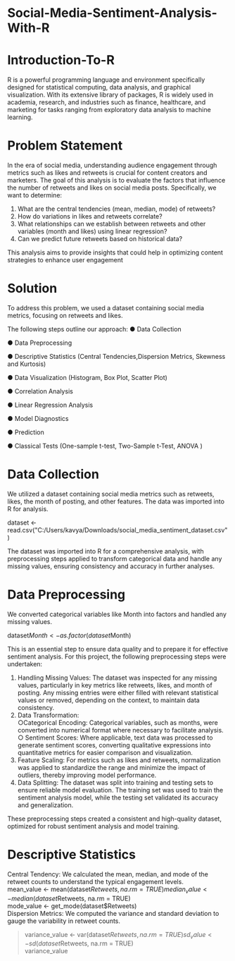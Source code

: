 # Social-Media-Sentiment-Analysis-With-R
# Introduction-To-R
R is a powerful programming language and environment specifically designed for statistical computing, data analysis, and graphical visualization. 
With its extensive library of packages, R is widely used in academia, research, and industries such as finance, healthcare, and marketing for tasks ranging from exploratory data analysis to machine learning.
# Problem Statement
In the era of social media, understanding audience engagement through metrics such as likes and
retweets is crucial for content creators and marketers. The goal of this analysis is to evaluate the
factors that influence the number of retweets and likes on social media posts. Specifically, we
want to determine:
1. What are the central tendencies (mean, median, mode) of retweets?
2. How do variations in likes and retweets correlate?
3. What relationships can we establish between retweets and other variables (month and
likes) using linear regression?
4. Can we predict future retweets based on historical data?

 This analysis aims to provide insights that could help in optimizing content strategies to enhance
user engagement
# Solution
To address this problem, we used a dataset containing social media metrics, focusing on retweets
and likes.

The following steps outline our approach:
● Data Collection

● Data Preprocessing

● Descriptive Statistics (Central Tendencies,Dispersion Metrics, Skewness and Kurtosis)

● Data Visualization (Histogram, Box Plot, Scatter Plot)

● Correlation Analysis

● Linear Regression Analysis

● Model Diagnostics

● Prediction

● Classical Tests (One-sample t-test, Two-Sample t-Test, ANOVA )
# Data Collection
We utilized a dataset containing social media metrics such as retweets, likes, the month of posting, and other features. The data was imported into R for analysis.

dataset <- read.csv("C:/Users/kavya/Downloads/social_media_sentiment_dataset.csv")

The dataset was imported into R for a comprehensive analysis, with preprocessing steps applied
to transform categorical data and handle any missing values, ensuring consistency and accuracy
in further analyses.
# Data Preprocessing
We converted categorical variables like Month into factors and handled any missing values.

dataset$Month <- as.factor(dataset$Month)

This is an essential step to ensure data quality and to prepare it for effective sentiment analysis.
For this project, the following preprocessing steps were undertaken:

1. Handling Missing Values: The dataset was inspected for any missing values, particularly
in key metrics like retweets, likes, and month of posting. Any missing entries were either filled with relevant statistical values or removed, depending on the context, to maintain data consistency.  
2. Data Transformation:  
 ○Categorical Encoding: Categorical variables, such as months, were converted into
numerical format where necessary to facilitate analysis.  
○ Sentiment Scores: Where applicable, text data was processed to generate
sentiment scores, converting qualitative expressions into quantitative metrics for
easier comparison and visualization.  
3. Feature Scaling: For metrics such as likes and retweets, normalization was applied to
standardize the range and minimize the impact of outliers, thereby improving model
performance.  
4. Data Splitting: The dataset was split into training and testing sets to ensure reliable model
evaluation. The training set was used to train the sentiment analysis model, while the
testing set validated its accuracy and generalization.

These preprocessing steps created a consistent and high-quality dataset, optimized for robust
sentiment analysis and model training.
# Descriptive Statistics
Central Tendency: We calculated the mean, median, and mode of the retweet counts to
understand the typical engagement levels.  
mean_value <- mean(dataset$Retweets, na.rm = TRUE)  
median_value <- median(dataset$Retweets, na.rm = TRUE)  
mode_value <- get_mode(dataset$Retweets)  
Dispersion Metrics: We computed the variance and standard deviation to gauge the
variability in retweet counts.  
> variance_value <- var(dataset$Retweets, na.rm = TRUE)  
> sd_value <- sd(dataset$Retweets, na.rm = TRUE)  
> variance_value  











